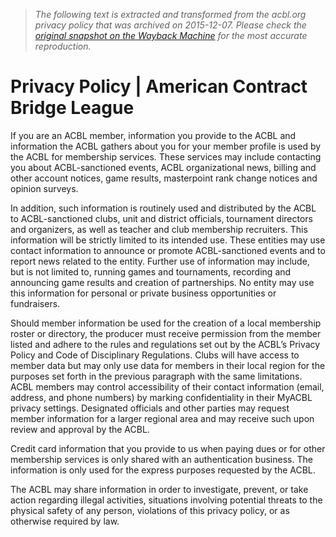 > *The following text is extracted and transformed from the acbl.org privacy policy that was archived on 2015-12-07. Please check the [original snapshot on the Wayback Machine](https://web.archive.org/web/20151207150614id_/http%3A//www.acbl.org/about-acbl/administration/privacy-policy) for the most accurate reproduction.*

# Privacy Policy | American Contract Bridge League

If you are an ACBL member, information you provide to the ACBL and information the ACBL gathers about you for your member profile is used by the ACBL for membership services. These services may include contacting you about ACBL-sanctioned events, ACBL organizational news, billing and other account notices, game results, masterpoint rank change notices and opinion surveys.

In addition, such information is routinely used and distributed by the ACBL to ACBL-sanctioned clubs, unit and district officials, tournament directors and organizers, as well as teacher and club membership recruiters. This information will be strictly limited to its intended use. These entities may use contact information to announce or promote ACBL-sanctioned events and to report news related to the entity. Further use of information may include, but is not limited to, running games and tournaments, recording and announcing game results and creation of partnerships. No entity may use this information for personal or private business opportunities or fundraisers.

Should member information be used for the creation of a local membership roster or directory, the producer must receive permission from the member listed and adhere to the rules and regulations set out by the ACBL’s Privacy Policy and Code of Disciplinary Regulations. Clubs will have access to member data but may only use data for members in their local region for the purposes set forth in the previous paragraph with the same limitations. ACBL members may control accessibility of their contact information (email, address, and phone numbers) by marking confidentiality in their MyACBL privacy settings. Designated officials and other parties may request member information for a larger regional area and may receive such upon review and approval by the ACBL.

Credit card information that you provide to us when paying dues or for other membership services is only shared with an authentication business. The information is only used for the express purposes requested by the ACBL.

The ACBL may share information in order to investigate, prevent, or take action regarding illegal activities, situations involving potential threats to the physical safety of any person, violations of this privacy policy, or as otherwise required by law.
